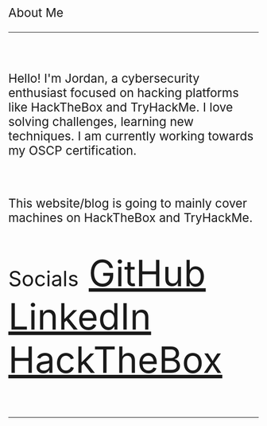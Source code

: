 <big><big><big>About Me<big><big><big>
<hr>
<br>
<p>Hello! I'm Jordan, a cybersecurity enthusiast focused on hacking platforms like HackTheBox and TryHackMe. I love solving challenges, learning new techniques. I am currently working towards my OSCP certification.</p>
<br>
<p>This website/blog is going to mainly cover machines on HackTheBox and TryHackMe.</p>
<br>
<big><big><big>Socials<big><big><big>
<a href="https://github.com/jordan01236">GitHub</a>
<a href="https://www.linkedin.com/in/jordan01236/">LinkedIn</a>
<a href="https://app.hackthebox.com/profile/1283370">HackTheBox</a>
<hr>
<br>
<br>

